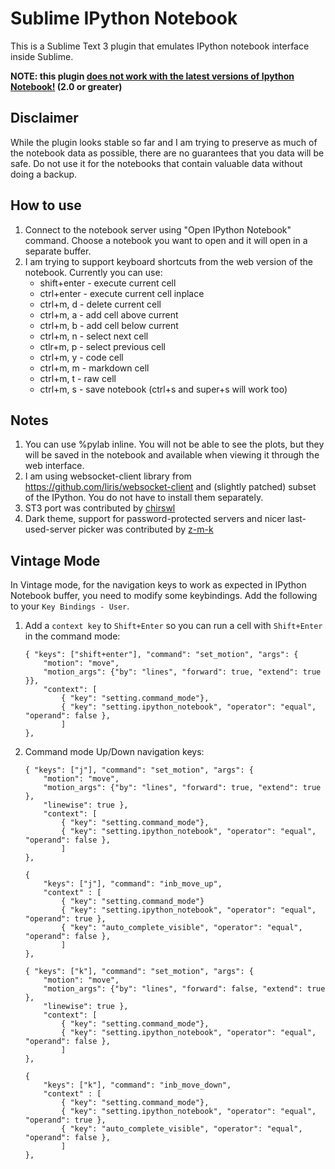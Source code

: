 # Sublime IPython Notebook 
This is a Sublime Text 3 plugin that emulates IPython notebook interface inside Sublime.

__NOTE: this plugin [does not work with the latest versions of Ipython Notebook!](https://github.com/maximsch2/SublimeIPythonNotebook/issues/25#issuecomment-51663193) (2.0 or greater)__

## Disclaimer
While the plugin looks stable so far and I am trying to preserve as much of the notebook data as possible, there are no guarantees that you data will be safe. Do not use it for the notebooks that contain valuable data without doing a backup.

## How to use
1. Connect to the notebook server using "Open IPython Notebook" command. Choose a notebook you want to open and it will open in a separate buffer.
2. I am trying to support keyboard shortcuts from the web version of the notebook. Currently you can use:
    - shift+enter - execute current cell
    - ctrl+enter - execute current cell inplace
    - ctrl+m, d - delete current cell
    - ctrl+m, a - add cell above current
    - ctrl+m, b - add cell below current
    - ctrl+m, n - select next cell
    - ctlr+m, p - select previous cell
    - ctrl+m, y - code cell
    - ctrl+m, m - markdown cell
    - ctrl+m, t - raw cell
    - ctrl+m, s - save notebook (ctrl+s and super+s will work too)

## Notes
1. You can use %pylab inline. You will not be able to see the plots, but they will be saved in the notebook and available when viewing it through the web interface.
2. I am using websocket-client library from https://github.com/liris/websocket-client and (slightly patched) subset of the IPython. You do not have to install them separately. 
3. ST3 port was contributed by [chirswl](https://github.com/chriswl)
4. Dark theme, support for password-protected servers and nicer last-used-server picker was contributed by [z-m-k](https://github.com/z-m-k)

## Vintage Mode
In Vintage mode, for the navigation keys to work as expected in IPython Notebook buffer, you need to modify some keybindings. Add the following to your `Key Bindings - User`.

1. Add a `context key` to `Shift+Enter` so you can run a cell with `Shift+Enter` in the command mode:

    ```
    { "keys": ["shift+enter"], "command": "set_motion", "args": {
        "motion": "move",
        "motion_args": {"by": "lines", "forward": true, "extend": true }},
        "context": [
            { "key": "setting.command_mode"},
            { "key": "setting.ipython_notebook", "operator": "equal", "operand": false },
            ]
    },
    ```
2. Command mode Up/Down navigation keys:

    ```
    { "keys": ["j"], "command": "set_motion", "args": {
        "motion": "move",
        "motion_args": {"by": "lines", "forward": true, "extend": true },
        "linewise": true },
        "context": [
            { "key": "setting.command_mode"},
            { "key": "setting.ipython_notebook", "operator": "equal", "operand": false },
            ]
    },
    
    {
        "keys": ["j"], "command": "inb_move_up",
        "context" : [
            { "key": "setting.command_mode"}
            { "key": "setting.ipython_notebook", "operator": "equal", "operand": true },
            { "key": "auto_complete_visible", "operator": "equal", "operand": false },
            ]
    },
    
    { "keys": ["k"], "command": "set_motion", "args": {
        "motion": "move",
        "motion_args": {"by": "lines", "forward": false, "extend": true },
        "linewise": true },
        "context": [
            { "key": "setting.command_mode"},
            { "key": "setting.ipython_notebook", "operator": "equal", "operand": false },
            ]
    },
    
    {
        "keys": ["k"], "command": "inb_move_down",
        "context" : [
            { "key": "setting.command_mode"},
            { "key": "setting.ipython_notebook", "operator": "equal", "operand": true },
            { "key": "auto_complete_visible", "operator": "equal", "operand": false },
            ]
    },
    ```
